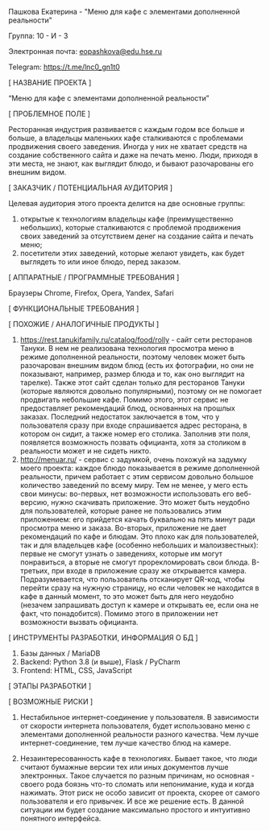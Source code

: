 Пашкова Екатерина - "Меню для кафе с элементами дополненной реальности"

Группа: 10 - И - 3

Электронная почта: eopashkova@edu.hse.ru

Telegram: https://t.me/lnc0_gn1t0

[ НАЗВАНИЕ ПРОЕКТА ]

“Меню для кафе с элементами дополненной реальности”

[ ПРОБЛЕМНОЕ ПОЛЕ ]

Ресторанная индустрия развивается с каждым годом все больше и больше, а владельцы маленьких кафе сталкиваются с проблемами продвижения своего заведения. Иногда у них не хватает средств на создание собственного сайта и даже на печать меню. Люди, приходя в эти места, не знают, как выглядит блюдо, и бывают разочарованы его внешним видом.

[ ЗАКАЗЧИК / ПОТЕНЦИАЛЬНАЯ АУДИТОРИЯ ]

Целевая аудитория этого проекта делится на две основные группы:
1) открытые к технологиям владельцы кафе (преимущественно небольших), которые сталкиваются с проблемой продвижения своих заведений за отсутствием денег на создание сайта и печать меню;
2) посетители этих заведений, которые желают увидеть, как будет выглядеть то или иное блюдо, перед заказом.

[ АППАРАТНЫЕ / ПРОГРАММНЫЕ ТРЕБОВАНИЯ ]

Браузеры Chrome, Firefox, Opera, Yandex, Safari

[ ФУНКЦИОНАЛЬНЫЕ ТРЕБОВАНИЯ ]



[ ПОХОЖИЕ / АНАЛОГИЧНЫЕ ПРОДУКТЫ ]

1) https://rest.tanukifamily.ru/catalog/food/rolly - сайт сети ресторанов Тануки. В нем не реализована технология просмотра меню в режиме дополненной реальности, поэтому человек может быть разочарован внешним видом блюд (есть их фотографии, но они не показывают, например, размер блюда и то, как оно выглядит на тарелке). Также этот сайт сделан только для ресторанов Тануки (которые являются довольно популярными), поэтому он не помогает продвигать небольшие кафе. Помимо этого, этот сервис не предоставляет рекомендаций блюд, основанных на прошлых заказах. Последний недостаток заключается в том, что у пользователя сразу при входе спрашивается адрес ресторана, в котором он сидит, а также номер его столика. Заполнив эти поля, появляется возможность позвать официанта, хотя за столиком в реальности может и не сидеть никто.
2) http://menuar.ru/ - сервис с задумкой, очень похожуй на задумку моего проекта: каждое блюдо показывается в режиме дополненной реальности, причем работает с этим сервисом довольно большое количество заведений по всему миру. Тем не менее, у мего есть свои минусы: во-первых, нет возможности использовать его веб-версию, нужно скачивать приложение. Это может быть неудобно для пользователей, которые ранее не пользовались этим приложением: его прийдется качать буквально на пять минут ради просмотра меню и заказа. Во-вторых, приложение не дает рекомендаций по кафе и блюдам. Это плохо как для пользователей, так и для владельцев кафе (особенно небольших и малоизвестных): первые не смогут узнать о заведениях, которые им могут понравиться, а вторые не смогут прорекломировать свои блюда. В-третьих, при входе в приложение сразу же открывается камера. Подразумевается, что пользователь отсканирует QR-код, чтобы перейти сразу на нужную страницу, но если человек не находится в кафе в данный момент, то это может быть для него неудобно (незачем запрашивать доступ к камере и открывать ее, если она не факт, что понадобится). Помимо этого в приложении нет возможности вызвать официанта.

[ ИНСТРУМЕНТЫ РАЗРАБОТКИ, ИНФОРМАЦИЯ О БД ]

1) Базы данных / MariaDB
2) Backend:
        Python 3.8 (и выше), Flask / PyCharm
3) Frontend: HTML, CSS, JavaScript

[ ЭТАПЫ РАЗРАБОТКИ ]



[ ВОЗМОЖНЫЕ РИСКИ ]

1) Нестабильное интернет-соединение у пользователя.
В зависимости от скорости интернета пользователя, будет использовано меню с элементами дополненной реальности разного качества. Чем лучше интернет-соединение, тем лучше качество блюд на камере.

2) Незаинтересованность кафе в технологиях.
Бывает такое, что люди считают бумажные версии тех или иных документов лучше электронных. Такое случается по разным причинам, но основная - своего рода боязнь что-то сломать или непонимание, куда и когда нажимать. Этот риск не особо зависит от проекта, скорее от самого пользователя и его привычек. И все же решение есть. В данной ситуации им будет создание максимально простого и интуитивно понятного интерфейса.

